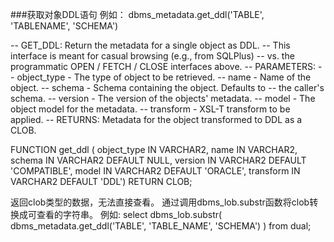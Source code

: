 ###获取对象DDL语句
例如：
dbms_metadata.get_ddl('TABLE', 'TABLENAME', 'SCHEMA')

-- GET_DDL:     Return the metadata for a single object as DDL.
--      This interface is meant for casual browsing (e.g., from SQLPlus)
--      vs. the programmatic OPEN / FETCH / CLOSE interfaces above.
-- PARAMETERS:
--      object_type     - The type of object to be retrieved.
--      name            - Name of the object.
--      schema          - Schema containing the object.  Defaults to
--                        the caller's schema.
--      version         - The version of the objects' metadata.
--      model           - The object model for the metadata.
--      transform       - XSL-T transform to be applied.
-- RETURNS:     Metadata for the object transformed to DDL as a CLOB.

  FUNCTION get_ddl (
                object_type     IN  VARCHAR2,
                name            IN  VARCHAR2,
                schema          IN  VARCHAR2 DEFAULT NULL,
                version         IN  VARCHAR2 DEFAULT 'COMPATIBLE',
                model           IN  VARCHAR2 DEFAULT 'ORACLE',
                transform       IN  VARCHAR2 DEFAULT 'DDL')
        RETURN CLOB;

返回clob类型的数据，无法直接查看。
通过调用dbms_lob.substr函数将clob转换成可查看的字符串。
例如:
select dbms_lob.substr(
    dbms_metadata.get_ddl('TABLE', 'TABLE_NAME', 'SCHEMA')
) from dual;